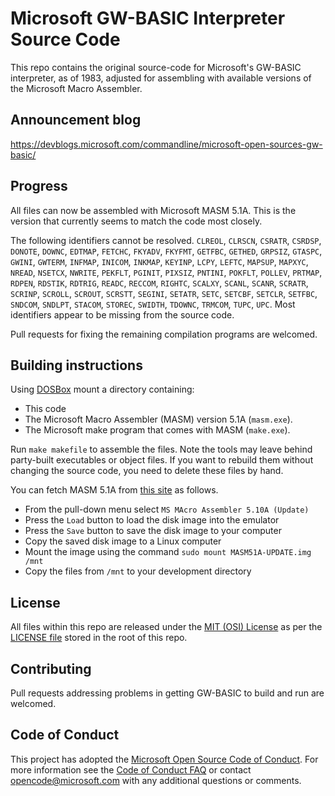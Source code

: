 # Microsoft GW-BASIC Interpreter Source Code

This repo contains the original source-code for Microsoft's GW-BASIC interpreter, as of 1983,
adjusted for assembling with available versions of the Microsoft Macro Assembler.

## Announcement blog
https://devblogs.microsoft.com/commandline/microsoft-open-sources-gw-basic/

## Progress

All files can now be assembled with Microsoft MASM 5.1A.
This is the version that currently seems to match the code most closely.

The following identifiers cannot be resolved.
`CLREOL`,
`CLRSCN`,
`CSRATR`,
`CSRDSP`,
`DONOTE`,
`DOWNC`,
`EDTMAP`,
`FETCHC`,
`FKYADV`,
`FKYFMT`,
`GETFBC`,
`GETHED`,
`GRPSIZ`,
`GTASPC`,
`GWINI`,
`GWTERM`,
`INFMAP`,
`INICOM`,
`INKMAP`,
`KEYINP`,
`LCPY`,
`LEFTC`,
`MAPSUP`,
`MAPXYC`,
`NREAD`,
`NSETCX`,
`NWRITE`,
`PEKFLT`,
`PGINIT`,
`PIXSIZ`,
`PNTINI`,
`POKFLT`,
`POLLEV`,
`PRTMAP`,
`RDPEN`,
`RDSTIK`,
`RDTRIG`,
`READC`,
`RECCOM`,
`RIGHTC`,
`SCALXY`,
`SCANL`,
`SCANR`,
`SCRATR`,
`SCRINP`,
`SCROLL`,
`SCROUT`,
`SCRSTT`,
`SEGINI`,
`SETATR`,
`SETC`,
`SETCBF`,
`SETCLR`,
`SETFBC`,
`SNDCOM`,
`SNDLPT`,
`STACOM`,
`STOREC`,
`SWIDTH`,
`TDOWNC`,
`TRMCOM`,
`TUPC`,
`UPC`.
Most identifiers appear to be missing from the source code.


Pull requests for fixing the remaining compilation programs are welcomed.

## Building instructions
Using  [DOSBox](https://www.dosbox.com/) mount a directory containing:
* This code
* The Microsoft Macro Assembler (MASM) version 5.1A (`masm.exe`).
* The Microsoft make program that comes with MASM (`make.exe`).

Run `make makefile` to assemble the files.
Note the tools may leave behind  party-built executables or object files.
If you want to rebuild them without changing the source code, you need
to delete these files by hand.

You can fetch MASM 5.1A from
[this site](https://www.pcjs.org/software/pcx86/lang/microsoft/masm/5.10x/) as follows.
* From the pull-down menu select `MS MAcro Assembler 5.10A (Update)`
* Press the `Load` button to load the disk image into the emulator
* Press the `Save` button to save the disk image to your computer
* Copy  the saved disk image to a Linux computer
* Mount the image using the command `sudo mount MASM51A-UPDATE.img /mnt`
* Copy the files from `/mnt` to your development directory

## License

All files within this repo are released under the [MIT (OSI) License]( https://en.wikipedia.org/wiki/MIT_License) as per the [LICENSE file](https://github.com/Microsoft/GW-BASIC/blob/master/LICENSE) stored in the root of this repo.

## Contributing

Pull requests addressing problems in getting GW-BASIC to build and run
are welcomed.

## Code of Conduct

This project has adopted the [Microsoft Open Source Code of Conduct](https://opensource.microsoft.com/codeofconduct/).  For more information see the [Code of Conduct FAQ](https://opensource.microsoft.com/codeofconduct/faq/) or contact [opencode@microsoft.com](mailto:opencode@microsoft.com) with any additional questions or comments.

